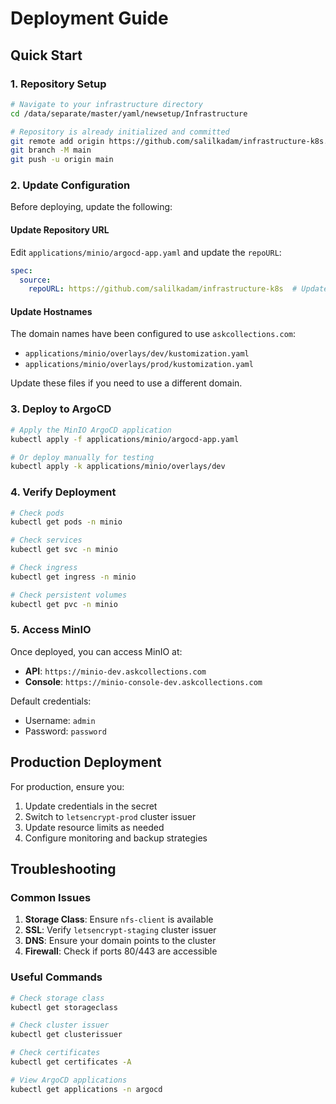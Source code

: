 # Deployment Guide

## Quick Start

### 1. Repository Setup
```bash
# Navigate to your infrastructure directory
cd /data/separate/master/yaml/newsetup/Infrastructure

# Repository is already initialized and committed
git remote add origin https://github.com/salilkadam/infrastructure-k8s.git
git branch -M main
git push -u origin main
```

### 2. Update Configuration

Before deploying, update the following:

#### Update Repository URL
Edit `applications/minio/argocd-app.yaml` and update the `repoURL`:
```yaml
spec:
  source:
    repoURL: https://github.com/salilkadam/infrastructure-k8s  # Update this
```

#### Update Hostnames
The domain names have been configured to use `askcollections.com`:
- `applications/minio/overlays/dev/kustomization.yaml`
- `applications/minio/overlays/prod/kustomization.yaml`

Update these files if you need to use a different domain.

### 3. Deploy to ArgoCD

```bash
# Apply the MinIO ArgoCD application
kubectl apply -f applications/minio/argocd-app.yaml

# Or deploy manually for testing
kubectl apply -k applications/minio/overlays/dev
```

### 4. Verify Deployment

```bash
# Check pods
kubectl get pods -n minio

# Check services
kubectl get svc -n minio

# Check ingress
kubectl get ingress -n minio

# Check persistent volumes
kubectl get pvc -n minio
```

### 5. Access MinIO

Once deployed, you can access MinIO at:
- **API**: `https://minio-dev.askcollections.com`
- **Console**: `https://minio-console-dev.askcollections.com`

Default credentials:
- Username: `admin`
- Password: `password`

## Production Deployment

For production, ensure you:
1. Update credentials in the secret
2. Switch to `letsencrypt-prod` cluster issuer
3. Update resource limits as needed
4. Configure monitoring and backup strategies

## Troubleshooting

### Common Issues
1. **Storage Class**: Ensure `nfs-client` is available
2. **SSL**: Verify `letsencrypt-staging` cluster issuer
3. **DNS**: Ensure your domain points to the cluster
4. **Firewall**: Check if ports 80/443 are accessible

### Useful Commands
```bash
# Check storage class
kubectl get storageclass

# Check cluster issuer
kubectl get clusterissuer

# Check certificates
kubectl get certificates -A

# View ArgoCD applications
kubectl get applications -n argocd
``` 